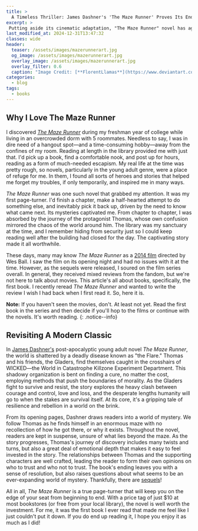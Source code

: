 ```yaml
---
title: > 
  A Timeless Thriller: James Dashner's 'The Maze Runner' Proves Its Endurance as a Modern Classic
excerpt: >
 Putting aside its cinematic adaptation, "The Maze Runner" novel has aged gracefully into a classic of dystopian science fiction.
last_modified_at: 2024-12-31T13:47:32
classes: wide
header:
  teaser: /assets/images/mazerunnerart.jpg
  og_image: /assets/images/mazerunnerart.jpg
  overlay_image: /assets/images/mazerunnerart.jpg
  overlay_filter: 0.6
  caption: "Image Credit: [**FlorentLlamas**](https://www.deviantart.com/florentllamas/art/Maze-Runner-494931737)"
categories:
  - blog
tags:
  - books
---
```


<script src="/assets/js/dynamic-link-targeting.js"></script>

<style>
    /* Apply styles only on tablets and larger devices */
    @media (min-width: 768px) {
        .page__hero--overlay {
            padding: 10em 0;
        }
    }
</style>

## Why I Love The Maze Runner

I discovered [*The Maze Runner*](https://en.wikipedia.org/wiki/The_Maze_Runner) during my freshman year of college while living in an overcrowded dorm with 5 roommates. Needless to say, I was in dire need of a hangout spot—and a time-consuming hobby—away from the confines of my room. Reading at length in the library provided me with just that. I'd pick up a book, find a comfortable nook, and post up for hours, reading as a form of much-needed escapism. My real life at the time was pretty rough, so novels, particularly in the young adult genre, were a place of refuge for me. In them, I found all sorts of heroes and stories that helped me forget my troubles, if only temporarily, and inspired me in many ways.

*The Maze Runner* was one such novel that grabbed my attention. It was my first page-turner. I'd finish a chapter, make a half-hearted attempt to do something else, and inevitably pick it back up, driven by the need to know what came next. Its mysteries captivated me. From chapter to chapter, I was absorbed by the journey of the protagonist Thomas, whose own confusion mirrored the chaos of the world around him. The library was my sanctuary at the time, and I remember hiding from security just so I could keep reading well after the building had closed for the day. The captivating story made it all worthwhile.

These days, many may know *The Maze Runner* as a [2014 film](https://en.wikipedia.org/wiki/The_Maze_Runner_(film)) directed by Wes Ball. I saw the film on its opening night and had no issues with it at the time. However, as the sequels were released, I soured on the film series overall. In general, they received mixed reviews from the fandom, but we're not here to talk about movies. This article's all about books, specifically, the first book. I recently reread *The Maze Runner* and wanted to write the review I wish I had back when I first read it. So, here it is.

**Note:** If you haven't seen the movies, don't. At least not yet. Read the first book in the series and then decide if you'll hop to the films or continue with the novels. It's worth reading.
{: .notice--info}

## Revisiting A Modern Classic

In [James Dashner's](https://en.wikipedia.org/wiki/James_Dashner) post-apocalyptic young adult novel *The Maze Runner*, the world is shattered by a deadly disease known as "the Flare." Thomas and his friends, the Gladers, find themselves caught in the crosshairs of WICKED—the World in Catastrophe Killzone Experiment Department. This shadowy organization is bent on finding a cure, no matter the cost, employing methods that push the boundaries of morality. As the Gladers fight to survive and resist, the story explores the heavy clash between courage and control, love and loss, and the desperate lengths humanity will go to when the stakes are survival itself. At its core, it's a gripping tale of resilience and rebellion in a world on the brink.

From its opening pages, Dashner draws readers into a world of mystery. We follow Thomas as he finds himself in an enormous maze with no recollection of how he got there, or why it exists. Throughout the novel, readers are kept in suspense, unsure of what lies beyond the maze. As the story progresses, Thomas's journey of discovery includes many twists and turns, but also a great deal of emotional depth that makes it easy to feel invested in the story. The relationships between Thomas and the supporting characters are well crafted, leading the reader to form their own opinions on who to trust and who not to trust. The book's ending leaves you with a sense of resolution, but also raises questions about what seems to be an ever-expanding world of mystery. Thankfully, there are [sequels](https://en.wikipedia.org/wiki/The_Maze_Runner_(book_series))!

All in all, *The Maze Runner* is a true page-turner that will keep you on the edge of your seat from beginning to end. With a price tag of just $10 at most bookstores (or free from your local library), the novel is well worth the investment. For me, it was the first book I ever read that made me feel like I just couldn't put it down. If you do end up reading it, I hope you enjoy it as much as I did!
